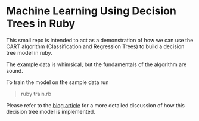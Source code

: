 # Machine Learning Using Decision Trees in Ruby

This small repo is intended to act as a demonstration of how we can 
use the CART algorithm (Classification and Regression Trees) to build a
decision tree model in ruby.

The example data is whimsical, but the fundamentals of the algorithm
are sound.

To train the model on the sample data run

> ruby train.rb


Please refer to the [blog
article](https://www.vector-logic.com/blog/posts/machine-learning-using-decision-trees-in-ruby)
for a more detailed discussion of how this decision tree model is
implemented.
